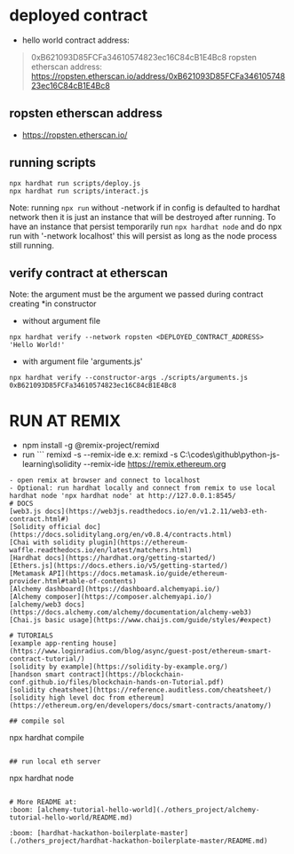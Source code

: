 # deployed contract
- hello world contract address: 
> 0xB621093D85FCFa34610574823ec16C84cB1E4Bc8
> ropsten etherscan address: https://ropsten.etherscan.io/address/0xB621093D85FCFa34610574823ec16C84cB1E4Bc8

## ropsten etherscan address
- https://ropsten.etherscan.io/

## running scripts
```
npx hardhat run scripts/deploy.js
npx hardhat run scripts/interact.js

```
Note: running ```npx run``` without -network if in config is defaulted to hardhat network then it is just an instance that will be destroyed after running. To have an instance that persist temporarily run ```npx hardhat node``` and do npx run with '-network localhost' this will persist as long as the node process still running.

## verify contract at etherscan
Note: the argument must be the argument we passed during contract creating *in constructor

- without argument file
```
npx hardhat verify --network ropsten <DEPLOYED_CONTRACT_ADDRESS> 'Hello World!'
```

- with argument file 'arguments.js'
```
npx hardhat verify --constructor-args ./scripts/arguments.js 0xB621093D85FCFa34610574823ec16C84cB1E4Bc8

```

# RUN AT REMIX
- npm install -g @remix-project/remixd
- run ```
remixd -s <absolute-path-to-the-shared-folder> --remix-ide <your-remix-ide-URL-instance>
e.x: remixd -s C:\codes\github\python-js-learning\solidity --remix-ide https://remix.ethereum.org

```
- open remix at browser and connect to localhost
- Optional: run hardhat locally and connect from remix to use local hardhat node 'npx hardhat node' at http://127.0.0.1:8545/
# DOCS
[web3.js docs](https://web3js.readthedocs.io/en/v1.2.11/web3-eth-contract.html#)
[Solidity official doc](https://docs.soliditylang.org/en/v0.8.4/contracts.html)
[Chai with solidity plugin](https://ethereum-waffle.readthedocs.io/en/latest/matchers.html)
[Hardhat docs](https://hardhat.org/getting-started/)
[Ethers.js](https://docs.ethers.io/v5/getting-started/)
[Metamask API](https://docs.metamask.io/guide/ethereum-provider.html#table-of-contents)
[Alchemy dashboard](https://dashboard.alchemyapi.io/)
[Alchemy composer](https://composer.alchemyapi.io/)
[alchemy/web3 docs](https://docs.alchemy.com/alchemy/documentation/alchemy-web3)
[Chai.js basic usage](https://www.chaijs.com/guide/styles/#expect)

# TUTORIALS
[example app-renting house](https://www.loginradius.com/blog/async/guest-post/ethereum-smart-contract-tutorial/)
[solidity by example](https://solidity-by-example.org/)
[handson smart contract](https://blockchain-conf.github.io/files/blockchain-hands-on-Tutorial.pdf)
[solidity cheatsheet](https://reference.auditless.com/cheatsheet/)
[solidity high level doc from ethereum](https://ethereum.org/en/developers/docs/smart-contracts/anatomy/)

## compile sol
```
npx hardhat compile
```

## run local eth server
```
npx hardhat node
```

# More README at:
:boom: [alchemy-tutorial-hello-world](./others_project/alchemy-tutorial-hello-world/README.md)

:boom: [hardhat-hackathon-boilerplate-master](./others_project/hardhat-hackathon-boilerplate-master/README.md)